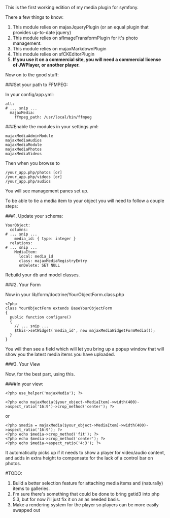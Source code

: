 This is the first working edition of my media plugin for symfony.

There a few things to know:

1. This module relies on majaxJqueryPlugin (or an equal plugin that provides up-to-date jquery)
2. This module relies on sfImageTransformPlugin for it's photo management.
3. This	module relies on majaxMarkdownPlugin
4. This	module relies on sfCKEditorPlugin
5. **If you use it on a commercial site, you will need a commercial license of JWPlayer, or another player.**

Now on to the good stuff:

###Set your path to FFMPEG:

In your config/app.yml:

    all:
    # ... snip ...
      majaxMedia:
        ffmpeg_path: /usr/local/bin/ffmpeg


###Enable the modules in your settings.yml:

    majaxMediaAdminModule
    majaxMediaAudios
    majaxMediaModule
    majaxMediaPhotos
    majaxMediaVideos


Then when you browse to 

    /your_app.php/photos [or]
    /your_app.php/videos [or]
    /your_app.php/audios

You will see management panes set up.

To be able to tie a media item to your object you will need to follow a couple steps:

###1. Update your schema:

    YourObject:
      columns:
    # ... snip ...
        media_id: { type: integer }
      relations:
    # ... snip ...
        MediaItem:
          local: media_id
          class: majaxMediaRegistryEntry
          onDelete: SET NULL


Rebuild your db and model classes.

###2. Your Form

Now in your lib/form/doctrine/YourObjectForm.class.php

    <?php
    class YourObjectForm extends BaseYourObjectForm
    {
      public function configure()
      {
        // ... snip ...
        $this->setWidget('media_id', new majaxMediaWidgetFormMedia());
      }
    }



You will then see a field which will let you bring up a popup window that will show you the latest media items you have uploaded.


###3. Your View

Now, for the best part, using this.

####In your view:

    <?php use_helper('majaxMedia'); ?>

    <?php echo majaxMedia($your_object->MediaItem)->width(400)->aspect_ratio('16:9')->crop_method('center'); ?>

or

    <?php $media = majaxMedia($your_object->MediaItem)->width(400)->aspect_ratio('16:9'); ?>
    <?php echo $media->crop_method('fit'); ?>
    <?php echo $media->crop_method('center'); ?>
    <?php echo $media->aspect_ratio('4:3'); ?>


It automatically picks up if it needs to show a player for video/audio content, and adds in extra height to compensate for the lack of a control bar on photos.


#TODO:

1. Build a better selection feature for attaching media items and (naturally) items to galleries.
2. I'm sure there's something that could be done to bring getid3 into php 5.3, but for now i'll just fix it on an as needed basis.
3. Make a rendering system for the player so players can be more easily swapped out

